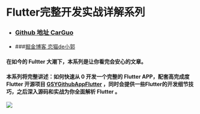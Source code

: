 # Flutter完整开发实战详解系列

- ### [Github 地址 CarGuo](https://github.com/CarGuo)

- ###[掘金博客 恋猫de小郭](https://juejin.im/user/582aca2ba22b9d006b59ae68/posts)

#### 在如今的 Fultter 大潮下，本系列是让你看完会安心的文章。

#### 本系列将完整讲述：如何快速从 0 开发一个完整的 Flutter APP，配套高完成度  Flutter 开源项目 [GSYGithubAppFlutter](https://github.com/CarGuo/GSYGithubAppFlutter) ，同时会提供一些Flutter的开发细节技巧，之后深入源码和实战为你全面解析 Flutter 。



![](http://img.cdn.guoshuyu.cn/thanks.jpg)